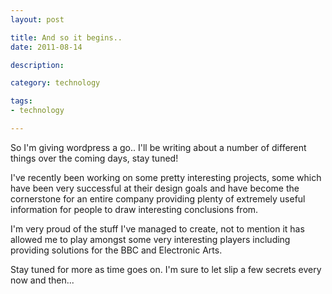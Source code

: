 ```yaml
---
layout: post

title: And so it begins..
date: 2011-08-14

description:

category: technology

tags:
- technology

---
```


So I'm giving wordpress a go.. I'll be writing about a number of different
things over the coming days, stay tuned!

I've recently been working on some pretty interesting projects, some which
have been very successful at their design goals and have become the
cornerstone for an entire company providing plenty of extremely useful
information for people to draw interesting conclusions from.

I'm very proud of the stuff I've managed to create, not to mention it has
allowed me to play amongst some very interesting players including
providing solutions for the BBC and Electronic Arts.

Stay tuned for more as time goes on. I'm sure to let slip a few secrets
every now and then...
